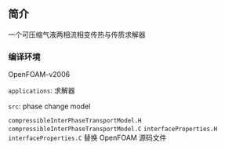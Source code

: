 ## 简介

一个可压缩气液两相流相变传热与传质求解器

### 编译环境

OpenFOAM-v2006

`applications`: 求解器

`src`: phase change model

`compressibleInterPhaseTransportModel.H` `compressibleInterPhaseTransportModel.C` `interfaceProperties.H` `interfaceProperties.C`
替换 OpenFOAM 源码文件